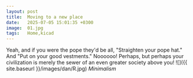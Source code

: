 ```yaml
---
layout: post
title:  Moving to a new place
date:   2025-07-05 15:01:35 +0300
image:  01.jpg
tags:   Home,kicad
---
```

Yeah, and if you were the pope they'd be all, "Straighten your pope hat." And "Put on your good vestments." Noooooo! Perhaps, but perhaps your civilization is merely the sewer of an even greater society above you!
![]({{ site.baseurl }}/images/dan/R.jpg)
*Minimalism*

